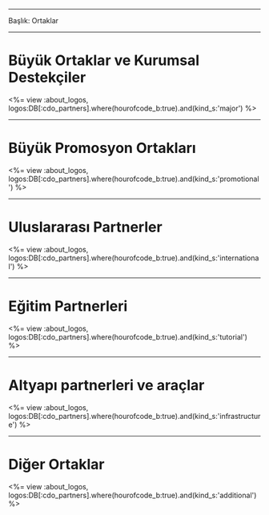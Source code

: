 * * *

Başlık: Ortaklar

* * *

# Büyük Ortaklar ve Kurumsal Destekçiler

<%= view :about_logos, logos:DB[:cdo_partners].where(hourofcode_b:true).and(kind_s:'major') %>

* * *

# Büyük Promosyon Ortakları

<%= view :about_logos, logos:DB[:cdo_partners].where(hourofcode_b:true).and(kind_s:'promotional') %>

* * *

# Uluslararası Partnerler

<%= view :about_logos, logos:DB[:cdo_partners].where(hourofcode_b:true).and(kind_s:'international') %>

* * *

# Eğitim Partnerleri

<%= view :about_logos, logos:DB[:cdo_partners].where(hourofcode_b:true).and(kind_s:'tutorial') %>

* * *

# Altyapı partnerleri ve araçlar

<%= view :about_logos, logos:DB[:cdo_partners].where(hourofcode_b:true).and(kind_s:'infrastructure') %>

* * *

# Diğer Ortaklar

<%= view :about_logos, logos:DB[:cdo_partners].where(hourofcode_b:true).and(kind_s:'additional') %>